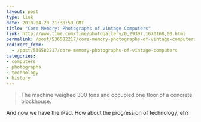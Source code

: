 ```yaml
---
layout: post
type: link
date: 2010-04-20 21:38:59 GMT
title: "Core Memory: Photographs of Vintage Computers"
link: http://www.time.com/time/photogallery/0,29307,1670168,00.html
permalink: /post/536582217/core-memory-photographs-of-vintage-computers
redirect_from: 
  - /post/536582217/core-memory-photographs-of-vintage-computers
categories:
- computers
- photographs
- technology
- history
---
```

<blockquote>The machine weighed 300 tons and occupied one floor of a concrete blockhouse.</blockquote>
And now we have the iPad. How about the progression of technology, eh? 